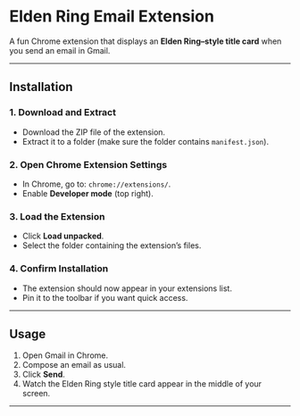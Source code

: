 # Elden Ring Email Extension

A fun Chrome extension that displays an **Elden Ring–style title card** when you send an email in Gmail.

---

## Installation
### 1. Download and Extract
- Download the ZIP file of the extension.  
- Extract it to a folder (make sure the folder contains `manifest.json`).  

### 2. Open Chrome Extension Settings
- In Chrome, go to: `chrome://extensions/`.  
- Enable **Developer mode** (top right).  

### 3. Load the Extension
- Click **Load unpacked**.  
- Select the folder containing the extension’s files.  

### 4. Confirm Installation
- The extension should now appear in your extensions list.  
- Pin it to the toolbar if you want quick access.  

---

## Usage
1. Open Gmail in Chrome.  
2. Compose an email as usual.  
3. Click **Send**.  
4. Watch the Elden Ring style title card appear in the middle of your screen.  

---

